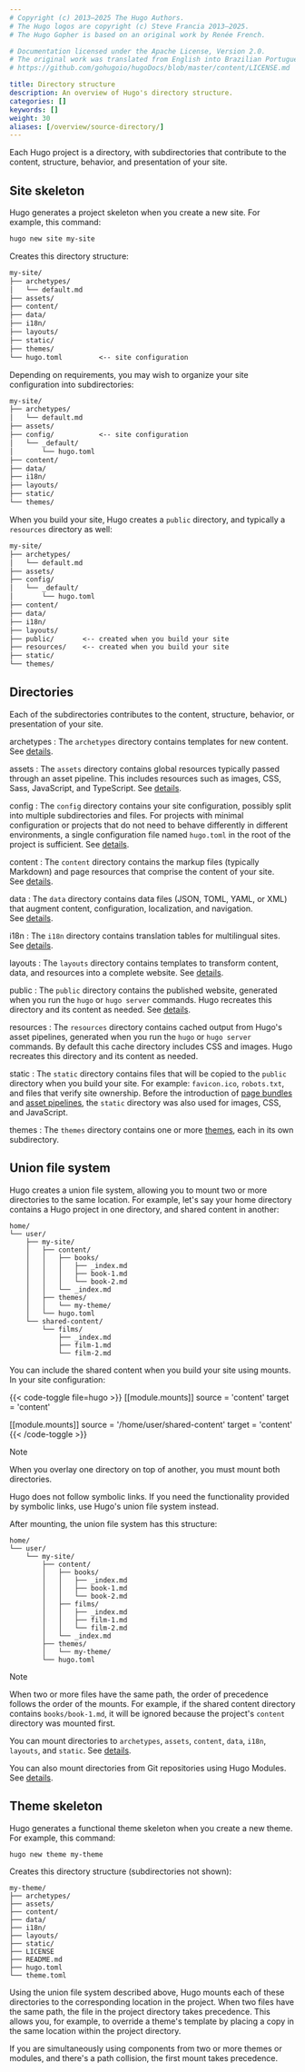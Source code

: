 ```yaml
---
# Copyright (c) 2013–2025 The Hugo Authors.
# The Hugo logos are copyright (c) Steve Francia 2013–2025.
# The Hugo Gopher is based on an original work by Renée French.

# Documentation licensed under the Apache License, Version 2.0.
# The original work was translated from English into Brazilian Portuguese.
# https://github.com/gohugoio/hugoDocs/blob/master/content/LICENSE.md

title: Directory structure
description: An overview of Hugo's directory structure.
categories: []
keywords: []
weight: 30
aliases: [/overview/source-directory/]
---
```


Each Hugo project is a directory, with subdirectories that contribute to the content, structure, behavior, and presentation of your site.

## Site skeleton

Hugo generates a project skeleton when you create a new site. For example, this command:

```sh
hugo new site my-site
```

Creates this directory structure:

```txt
my-site/
├── archetypes/
│   └── default.md
├── assets/
├── content/
├── data/
├── i18n/
├── layouts/
├── static/
├── themes/
└── hugo.toml         <-- site configuration
```

Depending on requirements, you may wish to organize your site configuration into subdirectories:

```txt
my-site/
├── archetypes/
│   └── default.md
├── assets/
├── config/           <-- site configuration
│   └── _default/
│       └── hugo.toml
├── content/
├── data/
├── i18n/
├── layouts/
├── static/
└── themes/
```

When you build your site, Hugo creates a `public` directory, and typically a `resources` directory as well:

```txt
my-site/
├── archetypes/
│   └── default.md
├── assets/
├── config/       
│   └── _default/
│       └── hugo.toml
├── content/
├── data/
├── i18n/
├── layouts/
├── public/       <-- created when you build your site
├── resources/    <-- created when you build your site
├── static/
└── themes/
```

## Directories

Each of the subdirectories contributes to the content, structure, behavior, or presentation of your site.

archetypes
: The `archetypes` directory contains templates for new content. See&nbsp;[details](/content-management/archetypes/).

assets
: The `assets` directory contains global resources typically passed through an asset pipeline. This includes resources such as images, CSS, Sass, JavaScript, and TypeScript. See&nbsp;[details](/hugo-pipes/introduction/).

config
: The `config` directory contains your site configuration, possibly split into multiple subdirectories and files. For projects with minimal configuration or projects that do not need to behave differently in different environments, a single configuration file named `hugo.toml` in the root of the project is sufficient. See&nbsp;[details](/configuration/introduction/#configuration-directory).

content
: The `content` directory contains the markup files (typically Markdown) and page resources that comprise the content of your site. See&nbsp;[details](/content-management/organization/).

data
: The `data` directory contains data files (JSON, TOML, YAML, or XML) that augment content, configuration, localization, and navigation. See&nbsp;[details](/content-management/data-sources/).

i18n
: The `i18n` directory contains translation tables for multilingual sites. See&nbsp;[details](/content-management/multilingual/).

layouts
: The `layouts` directory contains templates to transform content, data, and resources into a complete website. See&nbsp;[details](/templates/).

public
: The `public` directory contains the published website, generated when you run the `hugo` or `hugo server` commands. Hugo recreates this directory and its content as needed. See&nbsp;[details](/getting-started/usage/#build-your-site).

resources
: The `resources` directory contains cached output from Hugo's asset pipelines, generated when you run the `hugo` or `hugo server` commands. By default this cache directory includes CSS and images. Hugo recreates this directory and its content as needed.

static
: The `static` directory contains files that will be copied to the `public` directory when you build your site. For example: `favicon.ico`, `robots.txt`, and files that verify site ownership. Before the introduction of [page bundles](g) and [asset pipelines](/hugo-pipes/introduction/), the `static` directory was also used for images, CSS, and JavaScript.

themes
: The `themes` directory contains one or more [themes](g), each in its own subdirectory.

## Union file system

Hugo creates a union file system, allowing you to mount two or more directories to the same location. For example, let's say your home directory contains a Hugo project in one directory, and shared content in another:

```text
home/
└── user/
    ├── my-site/            
    │   ├── content/
    │   │   ├── books/
    │   │   │   ├── _index.md
    │   │   │   ├── book-1.md
    │   │   │   └── book-2.md
    │   │   └── _index.md
    │   ├── themes/
    │   │   └── my-theme/
    │   └── hugo.toml
    └── shared-content/     
        └── films/
            ├── _index.md
            ├── film-1.md
            └── film-2.md
```

You can include the shared content when you build your site using mounts. In your site configuration:

{{< code-toggle file=hugo >}}
[[module.mounts]]
source = 'content'
target = 'content'

[[module.mounts]]
source = '/home/user/shared-content'
target = 'content'
{{< /code-toggle >}}

> [!note]
> When you overlay one directory on top of another, you must mount both directories.
>
> Hugo does not follow symbolic links. If you need the functionality provided by symbolic links, use Hugo's union file system instead.

After mounting, the union file system has this structure:

```text
home/
└── user/
    └── my-site/
        ├── content/
        │   ├── books/
        │   │   ├── _index.md
        │   │   ├── book-1.md
        │   │   └── book-2.md
        │   ├── films/
        │   │   ├── _index.md
        │   │   ├── film-1.md
        │   │   └── film-2.md
        │   └── _index.md
        ├── themes/
        │   └── my-theme/
        └── hugo.toml
```

> [!note]
> When two or more files have the same path, the order of precedence follows the order of the mounts. For example, if the shared content directory contains `books/book-1.md`, it will be ignored because the project's `content` directory was mounted first.

You can mount directories to `archetypes`, `assets`, `content`, `data`, `i18n`, `layouts`, and `static`. See&nbsp;[details](/configuration/module/#mounts).

You can also mount directories from Git repositories using Hugo Modules. See&nbsp;[details](/hugo-modules/).

## Theme skeleton

Hugo generates a functional theme skeleton when you create a new theme. For example, this command:

```text
hugo new theme my-theme
```

Creates this directory structure (subdirectories not shown):

```text
my-theme/
├── archetypes/
├── assets/
├── content/
├── data/
├── i18n/
├── layouts/
├── static/
├── LICENSE
├── README.md
├── hugo.toml
└── theme.toml
```

Using the union file system described above, Hugo mounts each of these directories to the corresponding location in the project. When two files have the same path, the file in the project directory takes precedence. This allows you, for example, to override a theme's template by placing a copy in the same location within the project directory.

If you are simultaneously using components from two or more themes or modules, and there's a path collision, the first mount takes precedence.
